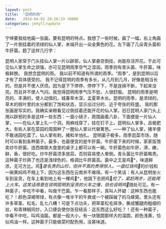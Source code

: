```yaml
---
layout: post
title:  "昆明的雨"
date:   2024-04-02 20:26:33 +0800
categories: jekyll/update
---
```

宁坤要我给他画一张画，要有昆明的特点。我想了一些时候，画了一幅，右上角画了一片倒挂着的浓绿的仙人掌，末端开出一朵金黄色的花。左下画了几朵青头菌和牛肝菌。题了这样几行字：
<!--more-->
昆明人家常于门头挂仙人掌一片以辟邪，仙人掌悬空倒挂，尚能存活开花。于此可见仙人掌生命之顽强，亦可见昆明雨季空气之湿润。雨季则有青头菌、牛肝菌，味极鲜腴。
我想念昆明的雨。
我以前不知道有所谓的雨季。“雨季”，是到昆明以后才有了具体感受的。
我不记得昆明的雨季有多长，从几月到几月，好像是相当长的。但是并不使人厌烦。因为是下下停停、停停下下，不是连绵不断，下起来没完。而且并不使人气闷。我觉得昆明雨季气压不低，人很舒服。
昆明的雨季是明亮的、丰满的，使人动情的。城春草木深，孟夏草木长。昆明的雨季，是浓绿的。草木的枝叶里的水分都到了饱和状态，显示出过分的、近于夸张的旺盛。
我的那张画是写实的。我确实亲眼看见过倒挂着还能开花的仙人掌。旧日昆明人家门头上用以辟邪的多是这样一些东西：一面小镜子，周围画着八卦，下面便是一片仙人掌，——在仙人掌上扎一个洞，用麻线穿了，挂在钉子上。昆明仙人掌多，且极肥大。有些人家在菜园的周围种了一圈仙人掌以代替篱笆。——种了仙人掌，猪羊便不敢进园吃菜了。仙人掌有刺，猪和羊怕扎。
昆明菌子极多。雨季逛菜市场，随时可以看到各种菌子。最多，也最便宜的是牛肝菌。牛肝菌下来的时候，家家饭馆卖炒牛肝菌，连西南联大食堂的桌子上都可以有一碗。牛肝菌色如牛肝，滑，嫩，鲜，香，很好吃。炒牛肝菌须多放蒜，否则容易使人晕倒。青头菌比牛肝菌略贵。这种菌子炒熟了也还是浅绿色的，格调比牛肝菌高。菌中之王是鸡𭎂*，味道鲜浓，无可方比。鸡𭎂*是名贵的山珍，但并不真的贵得惊人。一盘红烧鸡𭎂*的价钱和一碗黄焖鸡不相上下，因为这东西在云南并不难得。有一个笑话：有人从昆明坐火车到呈贡，在车上看到地上有一棵鸡𭎂*，他跳下去把鸡𭎂*捡了，紧赶两步，还能爬上火车。这笑话用意在说明昆明到呈贡的火车之慢，但也说明鸡𭎂*随处可见。有一种菌子，中吃不中看，叫做干巴菌。乍一看那样子，真叫人怀疑：这种东西也能吃？！颜色深褐带绿，有点像一堆半干的牛粪或一个被踩破了的马蜂窝。里头还有许多草茎、松毛、乱七八糟！可是下点功夫，把草茎松毛择净，撕成蟹腿肉粗细的丝，和青辣椒同炒，入口便会使你张目结舌：这东西这么好吃？！还有一种菌子，中看不中吃，叫鸡油菌。都是一般大小，有一块银圆那样大的溜圆，颜色浅黄，恰似鸡油一样。这种菌子只能做菜时配色用，没甚味道。